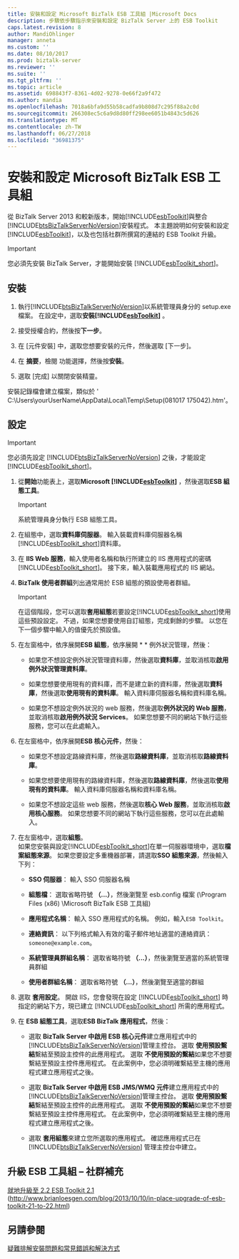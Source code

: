 ```yaml
---
title: 安裝和設定 Microsoft BizTalk ESB 工具組 |Microsoft Docs
description: 步驟依步驟指示來安裝和設定 BizTalk Server 上的 ESB Toolkit
caps.latest.revision: 8
author: MandiOhlinger
manager: anneta
ms.custom: ''
ms.date: 08/10/2017
ms.prod: biztalk-server
ms.reviewer: ''
ms.suite: ''
ms.tgt_pltfrm: ''
ms.topic: article
ms.assetid: 698843f7-8361-4d02-9278-0e66f2a9f472
ms.author: mandia
ms.openlocfilehash: 7018a6bfa9d55b58cadfa9b808d7c295f88a2c0d
ms.sourcegitcommit: 266308ec5c6a9d8d80ff298ee6051b4843c5d626
ms.translationtype: MT
ms.contentlocale: zh-TW
ms.lasthandoff: 06/27/2018
ms.locfileid: "36981375"
---
```

# <a name="install-and-configure-the-microsoft-biztalk-esb-toolkit"></a>安裝和設定 Microsoft BizTalk ESB 工具組
從 BizTalk Server 2013 和較新版本，開始[!INCLUDE[esbToolkit](../includes/esbtoolkit-md.md)]與整合[!INCLUDE[btsBizTalkServerNoVersion](../includes/btsbiztalkservernoversion-md.md)]安裝程式。 本主題說明如何安裝和設定[!INCLUDE[esbToolkit](../includes/esbtoolkit-md.md)]，以及也包括社群所撰寫的連結的 ESB Toolkit 升級。  
  
> [!IMPORTANT]
>  您必須先安裝 BizTalk Server，才能開始安裝 [!INCLUDE[esbToolkit_short](../includes/esbtoolkit-short-md.md)]。  
  
## <a name="install"></a>安裝 
  
1. 執行[!INCLUDE[btsBizTalkServerNoVersion](../includes/btsbiztalkservernoversion-md.md)]以系統管理員身分的 setup.exe 檔案。 在設定中，選取**安裝[!INCLUDE[esbToolkit](../includes/esbtoolkit-md.md)]** 。  
  
2. 接受授權合約，然後按**下一步**。  
  
3. 在 [元件安裝] 中，選取您想要安裝的元件，然後選取 [下一步]。  
  
4. 在 **摘要**，檢閱 功能選擇，然後按**安裝**。  
  
5. 選取 [完成] 以關閉安裝精靈。  

安裝記錄檔會建立檔案，類似於 ' C:\Users\yourUserName\AppData\Local\Temp\Setup(081017 175042).htm'。 
  
## <a name="configure"></a>設定 
  
> [!IMPORTANT]
>  您必須先設定 [!INCLUDE[btsBizTalkServerNoVersion](../includes/btsbiztalkservernoversion-md.md)] 之後，才能設定 [!INCLUDE[esbToolkit_short](../includes/esbtoolkit-short-md.md)]。  
  
1. 從**開始**功能表上，選取**Microsoft [!INCLUDE[esbToolkit](../includes/esbtoolkit-md.md)]** ，然後選取**ESB 組態工具**。  
  
   > [!IMPORTANT]
   >  系統管理員身分執行 ESB 組態工具。  
  
2. 在組態中，選取**資料庫伺服器**。 輸入裝載資料庫伺服器名稱[!INCLUDE[esbToolkit_short](../includes/esbtoolkit-short-md.md)]資料庫。   
  
3. 在  **IIS Web 服務**，輸入使用者名稱和執行所建立的 IIS 應用程式的密碼[!INCLUDE[esbToolkit_short](../includes/esbtoolkit-short-md.md)]。 接下來，輸入裝載應用程式的 IIS 網站。  
  
4. **BizTalk 使用者群組**列出通常用於 ESB 組態的預設使用者群組。  
  
   > [!IMPORTANT]
   >  在這個階段，您可以選取**套用組態**若要設定[!INCLUDE[esbToolkit_short](../includes/esbtoolkit-short-md.md)]使用這些預設設定。 不過，如果您想要使用自訂組態，完成剩餘的步驟。 以您在下一個步驟中輸入的值優先於預設值。  
  
5. 在左窗格中，依序展開**ESB 組態**，依序展開 * * 例外狀況管理，然後：  
  
   -   如果您不想設定例外狀況管理資料庫，然後選取**資料庫**，並取消核取**啟用例外狀況管理資料庫**。
  
   -   如果您想要使用現有的資料庫，而不是建立新的資料庫，然後選取**資料庫**，然後選取**使用現有的資料庫**。 輸入資料庫伺服器名稱和資料庫名稱。  
  
   -   如果您不想設定例外狀況的 web 服務，然後選取**例外狀況的 Web 服務**，並取消核取**啟用例外狀況 Services**。  如果您想要不同的網站下執行這些服務，您可以在此處輸入。  
  
6. 在左窗格中，依序展開**ESB 核心元件**，然後：  
  
   -   如果您不想設定路線資料庫，然後選取**路線資料庫**，並取消核取**路線資料庫**。  
  
   -   如果您想要使用現有的路線資料庫，然後選取**路線資料庫**，然後選取**使用現有的資料庫**。 輸入資料庫伺服器名稱和資料庫名稱。  
  
   -   如果您不想設定這些 web 服務，然後選取**核心 Web 服務**，並取消核取**啟用核心服務**。 如果您想要不同的網站下執行這些服務，您可以在此處輸入。
  
7. 在左窗格中，選取**組態**。  
   如果您安裝與設定[!INCLUDE[esbToolkit_short](../includes/esbtoolkit-short-md.md)]在單一伺服器環境中，選取**檔案組態來源**。 如果您要設定多重機器部署，請選取**SSO 組態來源**，然後輸入下列：  
  
   -   **SSO 伺服器**： 輸入 SSO 伺服器名稱
  
   -   **組態檔**： 選取省略符號 **（...）**，然後瀏覽至 esb.config 檔案 (\Program Files (x86) \Microsoft BizTalk ESB 工具組)
  
   -   **應用程式名稱**： 輸入 SSO 應用程式的名稱。 例如，輸入`ESB Toolkit`。  
  
   -   **連絡資訊**： 以下列格式輸入有效的電子郵件地址適當的連絡資訊： `someone@example.com`。  
  
   -   **系統管理員群組名稱**： 選取省略符號 **（...）**，然後瀏覽至適當的系統管理員群組  
  
   -   **使用者群組名稱**： 選取省略符號 **（...）**，然後瀏覽至適當的群組  

8. 選取 **套用設定**。 開啟 IIS，您會發現在設定 [!INCLUDE[esbToolkit_short](../includes/esbtoolkit-short-md.md)] 時指定的網站下方，現已建立 [!INCLUDE[esbToolkit_short](../includes/esbtoolkit-short-md.md)] 所需的應用程式。  
  
9. 在  **ESB 組態工具**，選取**ESB BizTalk 應用程式**，然後：  
  
   - 選取  **BizTalk Server 中啟用 ESB 核心元件**建立應用程式中的[!INCLUDE[btsBizTalkServerNoVersion](../includes/btsbiztalkservernoversion-md.md)]管理主控台。 選取 **使用預設繫結**繫結至預設主控件的此應用程式。 選取 **不使用預設的繫結**如果您不想要繫結至預設主控件應用程式。 在此案例中，您必須明確繫結至主機的應用程式建立應用程式之後。  
  
   - 選取  **BizTalk Server 中啟用 ESB JMS/WMQ 元件**建立應用程式中的[!INCLUDE[btsBizTalkServerNoVersion](../includes/btsbiztalkservernoversion-md.md)]管理主控台。 選取 **使用預設繫結**繫結至預設主控件的此應用程式。 選取 **不使用預設的繫結**如果您不想要繫結至預設主控件應用程式。 在此案例中，您必須明確繫結至主機的應用程式建立應用程式之後。  
  
   - 選取 **套用組態**來建立您所選取的應用程式。 確認應用程式已在 [!INCLUDE[btsBizTalkServerNoVersion](../includes/btsbiztalkservernoversion-md.md)] 管理主控台中建立。  
  
## <a name="upgrade-esb-toolkit--community-addition"></a>升級 ESB 工具組 – 社群補充  
 [就地升級至 2.2 ESB Toolkit 2.1](http://www.brianloesgen.com/blog/2013/10/10/in-place-upgrade-of-esb-toolkit-21-to-22.html) (http://www.brianloesgen.com/blog/2013/10/10/in-place-upgrade-of-esb-toolkit-21-to-22.html)

## <a name="see-also"></a>另請參閱
[疑難排解安裝問題和常見錯誤和解決方式](troubleshooting-the-biztalk-esb-toolkit.md)